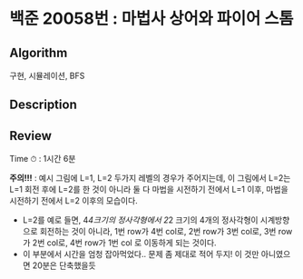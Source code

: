 # 백준 20058번 : 마법사 상어와 파이어 스톰

## Algorithm

구현, 시뮬레이션, BFS

## Description


## Review
Time ⏱ : 1시간 6분

**주의!!!** : 예시 그림에 L=1, L=2 두가지 레벨의 경우가 주어지는데, 이 그림에서 L=2는 L=1 회전 후에 L=2를 한 것이 아니라 둘 다 마법을 시전하기 전에서 L=1 이후, 마법을 시전하기 전에서 L=2 이후의 모습이다.
+ L=2를 예로 들면, 4*4크기의 정사각형에서 2*2 크기의 4개의 정사각형이 시계방향으로 회전하는 것이 아니라, 1번 row가 4번 col로, 2번 row가 3번 col로, 3번 row가 2번 col로, 4번 row가 1번 col 로 이동하게 되는 것이다.
+ 이 부분에서 시간을 엄청 잡아먹었다.. 문제 좀 제대로 적어 두지! 이 것만 아니였으면 20분은 단축했을듯 